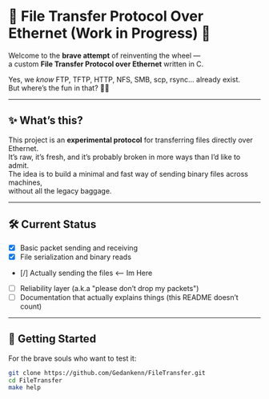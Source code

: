 
# 🚧 File Transfer Protocol Over Ethernet (Work in Progress) 🚧

Welcome to the **brave attempt** of reinventing the wheel —  
a custom **File Transfer Protocol over Ethernet** written in C.  

Yes, we *know* FTP, TFTP, HTTP, NFS, SMB, scp, rsync… already exist.  
But where’s the fun in that? 🤷‍♂️

---

## ✨ What’s this?

This project is an **experimental protocol** for transferring files directly over Ethernet.  
It’s raw, it’s fresh, and it’s probably broken in more ways than I’d like to admit.  
The idea is to build a minimal and fast way of sending binary files across machines,  
without all the legacy baggage.

---

## 🛠️ Current Status

- [x] Basic packet sending and receiving  
- [x] File serialization and binary reads  
- [/] Actually sending the files  <-- Im Here
- [ ] Reliability layer (a.k.a "please don’t drop my packets")  
- [ ] Documentation that actually explains things (this README doesn’t count)  

---

## 🚀 Getting Started

For the brave souls who want to test it:

```bash
git clone https://github.com/Gedankenn/FileTransfer.git
cd FileTransfer
make help
